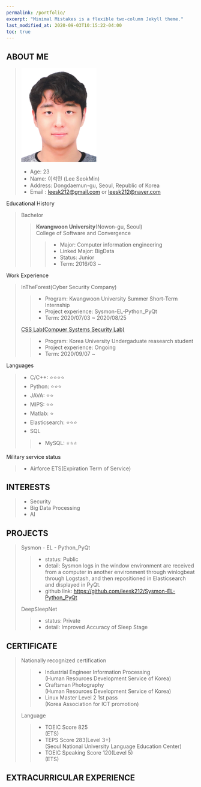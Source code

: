 ```yaml
---
permalink: /portfolio/
excerpt: "Minimal Mistakes is a flexible two-column Jekyll theme."
last_modified_at: 2020-09-03T10:15:22-04:00
toc: true
---
```

<!--classes: wide!-- 메뉴바가 상단 고정됌> 

<!--![ex_screenshot](../assets/images/teaser.png) -->

## **ABOUT ME**
> <img src="../assets/images/b-removebg-preview.png" alt="drawing" width="200"/>
>  
> - Age: 23  
> - Name: 이석민 (Lee SeokMin)  
> - Address:  Dongdaemun-gu, Seoul, Republic of Korea
> - Email : leesk212@gmail.com or leesk212@naver.com

Educational History

 > Bachelor 
 >> **Kwangwoon University**(Nowon-gu, Seoul)  
 >> College of Software and Convergence  
 >>> - Major: Computer information engineering  
 >>> - Linked Major: BigData  
 >>> - Status: Junior  
 >>> - Term: 2016/03 ~ 

Work Experience

> InTheForest(Cyber Security Company) 
>> - Program: Kwangwoon University Summer Short-Term Internship      
>> - Project experience: Sysmon-EL-Python_PyQt
>> - Term: 2020/07/03 ~ 2020/08/25
>  
> [CSS Lab(Compuer Systems Security Lab)](https://sites.google.com/view/icseclab/home)
>> - Program: Korea University Undergaduate reasearch student      
>> - Project experience: Ongoing
>> - Term: 2020/09/07 ~ 

Languages
> - C/C++:  ⭐⭐⭐⭐  
> - Python: ⭐⭐⭐  
> - JAVA:   ⭐⭐  
> - MIPS:   ⭐⭐
> - Matlab: ⭐
> - Elasticsearch: ⭐⭐⭐   
> - SQL    
>> - MySQL:   ⭐⭐⭐

Military service status  
> - Airforce ETS(Expiration Term of Service)

## **INTERESTS**
> - Security  
> - Big Data Processing  
> - AI   

## **PROJECTS**
> Sysmon - EL - Python_PyQt  
>> - status: Public  
>> - detail: Sysmon logs in the window environment are received from a computer in another environment through winlogbeat through Logstash, and then repositioned in Elasticsearch and displayed in PyQt.  
>> - github link: https://github.com/leesk212/Sysmon-EL-Python_PyQt  
>  
> DeepSleepNet  
>> - status: Private
>> - detail: Improved Accuracy of Sleep Stage

## **CERTIFICATE**

> Nationally recognized certification  
>> - Industrial Engineer Information Processing  
(Human Resources Development Service of Korea)
>> - Craftsman Photography  
(Human Resources Development Service of Korea)
>> - Linux Master Level 2 1st pass  
(Korea Association for ICT promotion)  
>  
> Language  
>> - TOEIC Score 825  
(ETS)
>> - TEPS Score 283(Level 3+)  
(Seoul National University Language Education Center)
>> - TOEIC Speaking Score 120(Level 5)  
(ETS)

## **EXTRACURRICULAR EXPERIENCE**

